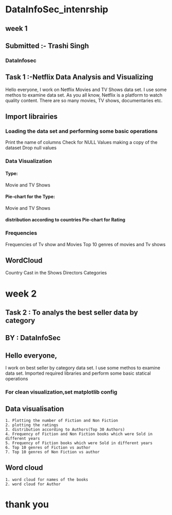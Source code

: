 # DataInfoSec_intenrship
## week 1
## Submitted :- Trashi Singh
### DataInfosec
## Task 1 :-Netflix Data Analysis and Visualizing

Hello everyone, I work on Netflix Movies and TV Shows data set. I use some methos to examine data set.
As you all know, Netflix is a platform to watch quality content. There are so many movies, TV shows, documentaries etc.
## Import librairies
### Loading the data set and performing some basic operations

Print the name of columns Check for NULL Values making a copy of the dataset Drop null values
### Data Visualization

#### Type: 
Movie and TV Shows
#### Pie-chart for the Type: 
Movie and TV Shows

#### distribution according to countries Pie-chart for Rating
### Frequencies

Frequencies of Tv show and Movies Top 10 genres of movies and Tv shows
## WordCloud

Country Cast in the Shows Directors Categories


# week 2
## Task 2 : To analys the best seller data by category
## BY : DataInfoSec
## Hello everyone,
I work on best seller by category data set. I use some methos to examine data set.
Imported required libraries and perform some basic statical operations

### For clean visualization,set matplotlib config
## Data visualisation

    1. Plotting the number of Fiction and Non Fiction
    2. plotting the ratings
    3. distribution according to Authors(Top 30 Authors)
    4. Frequency of Fiction and Non Fiction books which were Sold in different years
    5. Frequency of Fiction books which were Sold in different years
    6. Top 10 genres of Fiction vs author
    7. Top 10 genres of Non Fiction vs author

## Word cloud

    1. word cloud for names of the books
    2. word cloud for Author

# thank you
